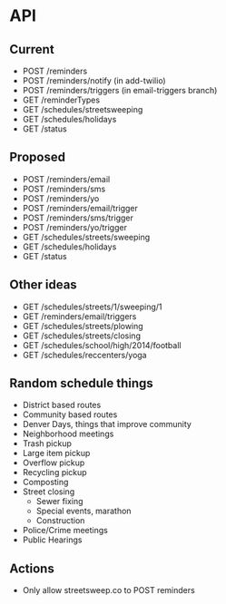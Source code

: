 # API

## Current

* POST /reminders
* POST /reminders/notify (in add-twilio)
* POST /reminders/triggers (in email-triggers branch)
* GET /reminderTypes
* GET /schedules/streetsweeping
* GET /schedules/holidays
* GET /status

## Proposed

* POST /reminders/email
* POST /reminders/sms
* POST /reminders/yo
* POST /reminders/email/trigger
* POST /reminders/sms/trigger
* POST /reminders/yo/trigger
* GET /schedules/streets/sweeping
* GET /schedules/holidays
* GET /status

## Other ideas

* GET /schedules/streets/1/sweeping/1
* GET /reminders/email/triggers
* GET /schedules/streets/plowing
* GET /schedules/streets/closing
* GET /schedules/school/high/2014/football
* GET /schedules/reccenters/yoga


## Random schedule things

* District based routes
* Community based routes
* Denver Days, things that improve community
* Neighborhood meetings
* Trash pickup
* Large item pickup
* Overflow pickup
* Recycling pickup
* Composting
* Street closing
  * Sewer fixing
  * Special events, marathon
  * Construction
* Police/Crime meetings
* Public Hearings

## Actions

* Only allow streetsweep.co to POST reminders
